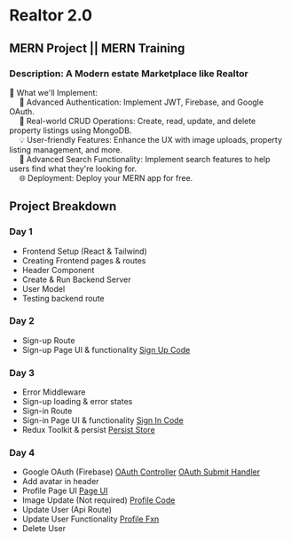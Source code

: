 # Realtor 2.0
## MERN Project || MERN Training
### Description: A Modern estate Marketplace like Realtor

📌 What we'll Implement:\
&emsp; 🔑 Advanced Authentication: Implement JWT, Firebase, and Google OAuth.\
&emsp; 🏡 Real-world CRUD Operations: Create, read, update, and delete property listings using MongoDB.\
&emsp; 💡 User-friendly Features: Enhance the UX with image uploads, property listing management, and more.\
&emsp; 🚀 Advanced Search Functionality: Implement search features to help users find what they're looking for.\
&emsp; 🌐 Deployment: Deploy your MERN app for free.

## Project Breakdown

### Day 1
- Frontend Setup (React & Tailwind)
- Creating Frontend pages & routes
- Header Component
- Create & Run Backend Server
- User Model
- Testing backend route

### Day 2
- Sign-up Route
- Sign-up Page UI & functionality <a href="https://github.com/utkarshgoel10/Realtor_MERN/blob/main/Project%20Material/SignUp.jsx">Sign Up Code</a>

### Day 3
- Error Middleware
- Sign-up loading & error states
- Sign-in Route
- Sign-in Page UI & functionality <a href="https://github.com/utkarshgoel10/Realtor_MERN/blob/main/Project%20Material/SignIn.jsx">Sign In Code</a>
- Redux Toolkit & persist <a href="https://github.com/utkarshgoel10/Realtor_MERN/blob/main/Project%20Material/store.js">Persist Store</a>

### Day 4
- Google OAuth (Firebase) <a href="https://github.com/utkarshgoel10/Realtor_MERN/blob/main/Project%20Material/OAuthController.js">OAuth Controller</a> <a href="https://github.com/utkarshgoel10/Realtor_MERN/blob/main/Project%20Material/OAuth-HandleClick.jsx">OAuth Submit Handler</a>
- Add avatar in header
- Profile Page UI <a href="https://github.com/utkarshgoel10/Realtor_MERN/blob/main/Project%20Material/Profile.jsx">Page UI</a>
- Image Update (Not required) <a href="https://github.com/utkarshgoel10/Realtor_MERN/blob/main/Project%20Material/ImageUpload(Profile.jsx)">Profile Code</a>
- Update User (Api Route)
- Update User Functionality <a href="https://github.com/utkarshgoel10/Realtor_MERN/blob/main/Project%20Material/UpdateFunctionality.jsx">Profile Fxn</a>
- Delete User
